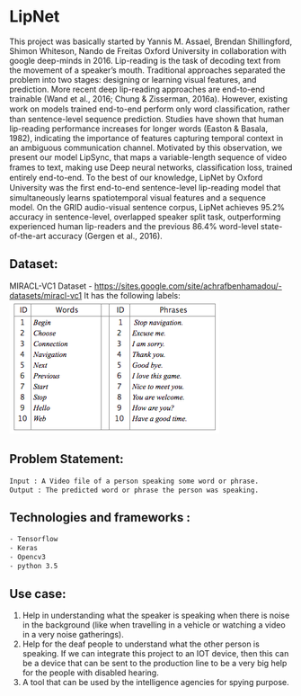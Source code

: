 # LipNet
  This project was basically started by  Yannis M. Assael, Brendan Shillingford, Shimon Whiteson, Nando de Freitas	Oxford University in collaboration with google deep-minds in 2016.
Lip-reading is the task of decoding text from the movement of a speaker’s mouth. Traditional approaches separated the problem into two stages: designing or learning visual features, and prediction. More recent deep lip-reading approaches are end-to-end trainable (Wand et al., 2016; Chung & Zisserman, 2016a). However, existing work on models trained end-to-end perform only word classiﬁcation, rather than sentence-level sequence prediction. Studies have shown that human lip-reading performance increases for longer words (Easton & Basala, 1982), indicating the importance of features capturing temporal context in an ambiguous communication channel. Motivated by this observation, we present our model LipSync, that maps a variable-length sequence of video frames to text, making use Deep neural networks, classiﬁcation loss, trained entirely end-to-end. To the best of our knowledge, LipNet by Oxford University was the ﬁrst end-to-end sentence-level lip-reading model that simultaneously learns spatiotemporal visual features and a sequence model. On the GRID audio-visual sentence corpus, LipNet achieves 95.2% accuracy in sentence-level, overlapped speaker split task, outperforming experienced human lip-readers and the previous 86.4% word-level state-of-the-art accuracy (Gergen et al., 2016).

## Dataset:
  MIRACL-VC1 Dataset - https://sites.google.com/site/achrafbenhamadou/-datasets/miracl-vc1
  It has the following labels:
  ![alt text](category.png)

## Problem Statement:
    Input : A Video file of a person speaking some word or phrase.
    Output : The predicted word or phrase the person was speaking.

## Technologies and frameworks :
    - Tensorflow
    - Keras
    - Opencv3
    - python 3.5

## Use case:
1)	Help in understanding what the speaker is speaking when there is noise in the background (like when travelling in a vehicle or watching a video in a very noise gatherings).
2)	 Help for the deaf people to understand what the other person is speaking. If we can integrate this project to an IOT device, then this can be a device that can be sent to the production line to be a very big help for the people with disabled hearing.
3)	A tool that can be used by the intelligence agencies for spying purpose.

